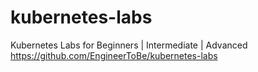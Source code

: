# kubernetes-labs
Kubernetes Labs for Beginners | Intermediate | Advanced https://github.com/EngineerToBe/kubernetes-labs

